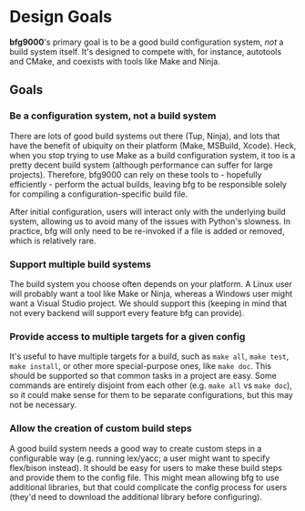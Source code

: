 # Design Goals

**bfg9000**'s primary goal is to be a good build configuration system, *not*
a build system itself. It's designed to compete with, for instance, autotools
and CMake, and coexists with tools like Make and Ninja.

## Goals

### Be a configuration system, not a build system

There are lots of good build systems out there (Tup, Ninja), and lots that have
the benefit of ubiquity on their platform (Make, MSBuild, Xcode). Heck, when you
stop trying to use Make as a build configuration system, it too is a pretty
decent build system (although performance can suffer for large projects).
Therefore, bfg9000 can rely on these tools to - hopefully efficiently - perform
the actual builds, leaving bfg to be responsible solely for compiling a
configuration-specific build file.

After initial configuration, users will interact only with the underlying build
system, allowing us to avoid many of the issues with Python's slowness. In
practice, bfg will only need to be re-invoked if a file is added or removed,
which is relatively rare.

### Support multiple build systems

The build system you choose often depends on your platform. A Linux user will
probably want a tool like Make or Ninja, whereas a Windows user might want a
Visual Studio project. We should support this (keeping in mind that not every
backend will support every feature bfg can provide).

### Provide access to multiple targets for a given config

It's useful to have multiple targets for a build, such as `make all`,
`make test`, `make install`, or other more special-purpose ones, like
`make doc`. This should be supported so that common tasks in a project are easy.
Some commands are entirely disjoint from each other (e.g. `make all` vs
`make doc`), so it could make sense for them to be separate configurations, but
this may not be necessary.

### Allow the creation of custom build steps

A good build system needs a good way to create custom steps in a configurable
way (e.g. running lex/yacc; a user might want to specify flex/bison instead). It
should be easy for users to make these build steps and provide them to the
config file. This might mean allowing bfg to use additional libraries, but that
could complicate the config process for users (they'd need to download the
additional library before configuring).
